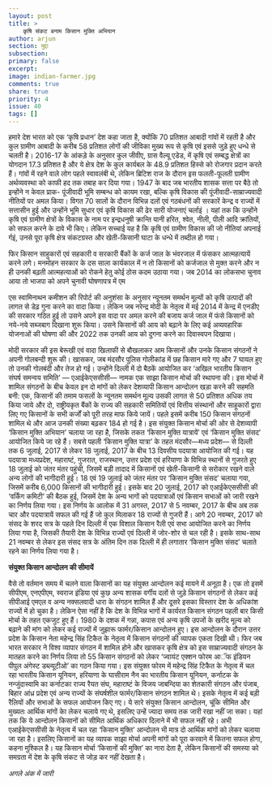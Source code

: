```yaml
---
layout: post
title: >
    कृषि संकट बनाम किसान मुक्ति अभियान
author: arjun
section: मुद्दा
subsection:
primary: false
excerpt:
image: indian-farmer.jpg
comments: true
share: true
priority: 4
issue: 40
tags: []
---
```


हमारे देश भारत को एक ‘कृषि प्रधान’ देश कहा जाता है, क्योंकि 70 प्रतिशत आबादी गांवों में रहती है और कुल ग्रामीण आबादी के करीब 58 प्रतिशत लोगों की जीविका मुख्य रूप से कृषि एवं इससे जुड़े हुए धन्धे से चलती है। 2016-17 के आंकड़े के अनुसार कुल जीवीए, ग्रास वैल्यू एडेड, में कृषि एवं सम्बद्ध क्षेत्रों का योगदान 17.3 प्रतिशत है और ये क्षेत्र देश के कुल कार्यबल के 48.9 प्रतिशत हिस्से को रोजगार प्रदान करते हैं। गांवों में रहने वाले लोग पहले स्वावलंबी थे, लेकिन ब्रिटिश राज के दौरान इस फलती-फूलती ग्रामीण अर्थव्यवस्था को काफी हद तक तबाह कर दिया गया। 1947 के बाद जब भारतीय शासक सत्ता पर बैठे तो इन्होंने न केवल प्राक- पूंजीवादी भूमि सम्बन्ध को कायम रखा, बल्कि कृषि विकास की पूंजीवादी-साम्राज्यवादी नीतियों पर अमल किया। विगत 70 सालों के दौरान विभिन्न दलों एवं गठबंधनों की सरकारें केन्द्र व राज्यों में सत्तासीन हुई और उन्होंने भूमि सुधार एवं कृषि विकास की ढेर सारी योजनाएं चर्लाइं । यहां तक कि उन्होंने कृषि एवं ग्रामीण क्षेत्रों के विकास के नाम पर इन्द्रधनुषी क्रान्ति यानी हरित, श्वेत, नीली, पीली आदि क्रांतियों, को सफल करने के दावे भी किए। लेकिन सच्चाई यह है कि कृषि एवं ग्रामीण विकास की जो नीतियां अपनाई र्गइं, उनसे पूरा कृषि क्षेत्र संकटग्रस्त और खेती-किसानी घाटा के धन्धे में तब्दील हो गया।

फिर किसान साहुकारों एवं सहकारी व सरकारी बैंकों के कर्ज जाल के भंवरजाल में फंसकर आत्महत्यायें करने लगे। मनमोहन सरकार के दस साला कार्यकाल में न तो किसानों को कर्जजाल से मुक्त करने और न ही उनकी बढ़ती आत्महत्याओं को रोकने हेतु कोई ठोस कदम उठाया गया। जब 2014 का लोकसभा चुनाव आया तो भाजपा को अपने चुनावी घोषणापत्र में एम

एस स्वामिनाथन कमीशन की रिपोर्ट की अनुशंसा के अनुसार न्यूनतम समर्थन मूल्यों को कृषि उत्पादों की लागत से डेढ़ गुना करने का वादा किया। लेकिन जब नरेन्द्र मोदी के नेतृत्व में मई 2014 में केन्द्र में एनडीए की सरकार गठित हुई तो उसने अपने इस वादा पर अमल करने की बजाय कर्ज जाल में फंसे किसानों को नये-नये सब्जबाग दिखाना शुरू किया। उसने किसानों की आय को बढ़ाने के लिए कई अव्यवहारिक योजनाओं की घोषणा की और 2022 तक उनकी आय को दुगना करने का दिवास्वपन दिखाया।

मोदी सरकार की इस बेरूखी एवं वादा खिलाफी से बौखलाकर आम किसानों और उनके किसान संगठनों ने अपनी गोलबन्दी शुरू की। खासकर, जब मंदसौर पुलिस गोलीकांड में छह किसान मारे गए और 7 घायल हुए तो उनकी गोलबंदी और तेज हो गई। उन्होंने दिल्ली में दो बैठकें आयोजित कर ‘अखिल भारतीय किसान संघर्ष समन्वय समिति’ — एआईकेएससीसी— नामक एक साझा किसान मोर्चा की स्थापना की। इस मोर्चा में शामिल संगठनों के बीच केवल इन दो मांगों को लेकर देशव्यापी किसान आन्दोलन खड़ा करने की सहमति बनी: एक, किसानों की तमाम फसलों के न्यूनतम समर्थन मूल्य उसकी लागत से 50 प्रतिशत अधिक तय किया जाये और दो, राष्ट्रीयकृत बैंकों के राज्य की सहकारी समितियों एवं वित्तीय संस्थानों और साहूकारों द्वारा लिए गए किसानों के सभी कर्जों को पूरी तरह माफ किये जायें। पहले इसमें करीब 150 किसान संगठनों शामिल थे और आज उनकी संख्या बढ़कर 184 हो गई है। इस संयुक्त किसान मोर्चा की ओर से देशव्यापी ‘किसान मुक्ति अभियान’ चलाया जा रहा है, जिसके तकत ‘किसान मुक्ति यात्रायें’ एवं ‘किसान मुक्ति संसद’ आयोजित किये जा रहे हैं। सबसे पहली ‘किसान मुक्ति यात्रा’ के तहत मंदसौर—मध्य प्रदेश— से दिल्ली तक 6 जुलाई, 2017 से लेकर 18 जुलाई, 2017 के बीच 13 दिवसीय पदयात्रा आयोजित की गई। यह पदयात्रा मध्यप्रदेश, महाराष्टं, गुजरात, राजस्थान, उत्तर प्रदेश एवं हरियाणा के विभिन्न स्थानों से गुजरते हुए 18 जुलाई को जंतर मंतर पहुंची, जिसमें बड़ी तादाद में किसानों एवं खेती-किसानी से सरोकार रखने वाले अन्य लोगों की भागीदारी हुई। 18 एवं 19 जुलाई को जंतर मंतर पर ‘किसान मुक्ति संसद’ चलाया गया, जिसमें करीब 6,000 किसानों की भागीदारी हुई। इसके बाद 20 जुलाई, 2017 को एआईकेएससीसी की ‘वर्किंग कमिटी’ की बैठक हुई, जिसमें देश के अन्य भागों को पदयात्राओं एवं किसान सभाओं को जारी रखने का निर्णय लिया गया। इस निर्णय के आलोक में 31 अगस्त, 2017 से 5 नवम्बर, 2017 के बीच अब तक चार और पदयात्रायें सफल की गई हैं जो कुल मिलाकर 18 राज्यों से गुजरी हैं। आगे 20 नवम्बर, 2017 को संसद के शरद सत्र के पहले दिन दिल्ली में एक विशाल किसान रैली एवं सभा आयोजित करने का निर्णय लिया गया है, जिसकी तैयारी देश के विभिन्न राज्यों एवं दिल्ली में जोर-शोर से चल रही है। इसके साथ-साथ 21 नवम्बर से लेकर इस संसद सत्र के अंतिम दिन तक दिल्ली में ही लगातार ‘किसान मुक्ति संसद’ चलाते रहने का निर्णय लिया गया है।

**संयुक्त किसान आन्दोलन की सीमायें**

वैसे तो वर्तमान समय में चलने वाला किसानों का यह संयुक्त आन्दोलन कई मायने में अनूठा है। एक तो इसमें सीपीएम, एनएपीएम, स्वराज इंडिया एवं कुछ अन्य शासक वर्गीय दलों से जुड़े किसान संगठनों से लेकर कई सीपीआई एमएल व अन्य नक्सलवादी धारा के संगठन शामिल हैं और दूसरे इसका विस्तार देश के अधिकांश राज्यों में हो चुका है। लेकिन ऐसा नहीं है कि देश के विभिन्न भागों में कार्यरत किसान संगठन पहली बार किसी मोर्चा के तहत एकजुट हुए हैं। 1980 के दशक में गन्ना, कपास एवं अन्य कृषि उपजों के खरीद मूल्य को बढ़ाने की मांग को लेकर कई राज्यों में जुझारू फार्मर/किसान आन्दोलन हुए। इस आन्दोलन के दौरान उत्तर प्रदेश के किसान नेता महेन्द्र सिंह टिकैत के नेतृत्व में किसान संगठनों की व्यापक एकता दिखी थी। फिर जब भारत सरकार ने विश्व व्यापार संगठन में शामिल होने और खासकर कृषि क्षेत्र को इस साम्राज्यवादी संगठन के मातहत करने का निर्णय लिया तो 55 किसान संगठनों को लेकर ‘ज्वायंट एक्शन फोरम आॅफ इंडियन पीपुल अंगेस्ट डब्ल्यूटीओ’ का गठन किया गया। इस संयुक्त फोरम में महेन्द्र सिंह टिकैत के नेतृत्व में चल रहा भारतीय किसान यूनियन, हरियाणा के घासीराम नैन का भारतीय किसान यूनियन, कर्नाटक के नन्जुंदास्वामि का कर्नाटका राज्य रैयत संघ, महाराष्टं के विजय जाबन्दिया का शेतकारी संगठन और पंजाब, बिहार आंध्र प्रदेश एवं अन्य राज्यों के संघर्षशील फार्मर/किसान संगठन शामिल थे। इसके नेतृत्व में कई बड़ी रैलियों और सभाओं के सफल आयोजन किए गए। ये सारे संयुक्त किसान आन्दोलन, चूंकि सीमित और मुख्यतः आर्थिक मांगों केा लेकर चलाये गए थे, इसलिए उन्हें ज्यादा समय तक जारी रखा नहीं जा सका। यहां तक कि ये आन्दोलन किसानों को सीमित आर्थिक अधिकार दिलाने में भी सफल नहीं रहे। अभी एआईकेएससीसी के नेतृत्व में चल रहा ‘किसान मुक्ति’ आन्दोलन भी मात्र दो आर्थिक मांगों को लेकर चलाया जा रहा है। इसलिए किसानों का यह व्यापक साझा मोर्चा अपनी मांगों को पूरा करवाने में कितना सफल होगा, कहना मुश्किल है। यह किसान मोर्चा ‘किसानों की मुक्ति’ का नारा देता है, लेकिन किसानों की समस्या को समग्रता में देश के कृषि संकट से जोड़ कर नहीं देखता है।

*अगले अंक में जारी*